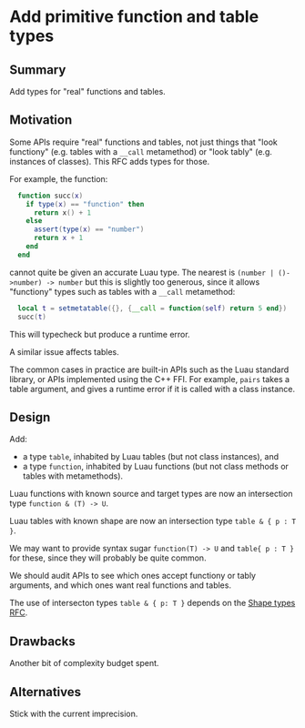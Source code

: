 # Add primitive function and table types

## Summary

Add types for "real" functions and tables.

## Motivation

Some APIs require "real" functions and tables, not just things that
"look functiony" (e.g. tables with a `__call` metamethod) or "look
tably" (e.g. instances of classes). This RFC adds types for those.

For example, the function:

```lua
  function succ(x)
    if type(x) == "function" then
      return x() + 1
    else
      assert(type(x) == "number")
      return x + 1
    end
  end
```

cannot quite be given an accurate Luau type. The nearest is `(number |
()->number) -> number` but this is slightly too generous, since it
allows "functiony" types such as tables with a `__call` metamethod:

```lua
  local t = setmetatable({}, {__call = function(self) return 5 end})
  succ(t)
```

This will typecheck but produce a runtime error.

A similar issue affects tables.

The common cases in practice are built-in APIs such as the Luau
standard library, or APIs implemented using the C++ FFI. For example,
`pairs` takes a table argument, and gives a runtime error if it is called
with a class instance.

## Design

Add:

* a type `table`, inhabited by Luau tables (but not class instances), and
* a type `function`, inhabited by Luau functions (but not class methods or
tables with metamethods).

Luau functions with known source and target types are now an intersection type `function & (T) -> U`.

Luau tables with known shape are now an intersection type `table & { p : T }`.

We may want to provide syntax sugar `function(T) -> U` and `table{ p : T }` for these, since they will probably be quite common.

We should audit APIs to see which ones accept functiony or tably arguments, and which ones want real functions and tables.

The use of intersecton types `table & { p: T }` depends on the [Shape types RFC](shape-types).

## Drawbacks

Another bit of complexity budget spent.

## Alternatives

Stick with the current imprecision.
